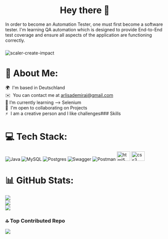 ###

<h1 align="center">Hey there 👋</h1>


In order to become an Automation Tester, one must first become a software tester. I'm learning QA automation which is designed to provide End-to-End test coverage and ensure all aspects of the application are functioning correctly.

###

![scaler-create-impact](https://user-images.githubusercontent.com/127444021/233174643-a43cbed2-9079-46f6-872b-5ab6e4d4a9bd.gif)


# 💫 About Me:
 🌍  I'm based in Deutschland<br>✉️  You can contact me at [arlisademiraj@gmail.com](mailto:arlisademiraj@gmail.com)<br>🌱 I’m currently learning --> Selenium<br>🤝  I'm open to collaborating on Projects<br>⚡  I am a creative person and I like challenges### Skills <br>


# 💻 Tech Stack:
![Java](https://img.shields.io/badge/java-%23ED8B00.svg?style=for-the-badge&logo=java&logoColor=white) ![MySQL](https://img.shields.io/badge/mysql-%2300f.svg?style=for-the-badge&logo=mysql&logoColor=white) ![Postgres](https://img.shields.io/badge/postgres-%23316192.svg?style=for-the-badge&logo=postgresql&logoColor=white) ![Swagger](https://img.shields.io/badge/-Swagger-%23Clojure?style=for-the-badge&logo=swagger&logoColor=white) ![Postman](https://img.shields.io/badge/Postman-FF6C37?style=for-the-badge&logo=postman&logoColor=white)
  <img src="https://cdn.jsdelivr.net/gh/devicons/devicon/icons/html5/html5-original.svg" height="30" width="42" alt="html5 logo"  />
  <img src="https://cdn.jsdelivr.net/gh/devicons/devicon/icons/css3/css3-original.svg" height="30" width="42" alt="css3 logo"  />
# 📊 GitHub Stats:
![](https://github-readme-stats.vercel.app/api?username=Arlisa-Dem&theme=dark&hide_border=false&include_all_commits=true&count_private=false)<br/>
![](https://github-readme-streak-stats.herokuapp.com/?user=Arlisa-Dem&theme=dark&hide_border=false)<br/>
![](https://github-readme-stats.vercel.app/api/top-langs/?username=Arlisa-Dem&theme=dark&hide_border=false&include_all_commits=true&count_private=false&layout=compact)

### 🔝 Top Contributed Repo
![](https://github-contributor-stats.vercel.app/api?username=Arlisa-Dem&limit=5&theme=monokai&combine_all_yearly_contributions=true)

<!-- Proudly created with GPRM ( https://gprm.itsvg.in ) -->

